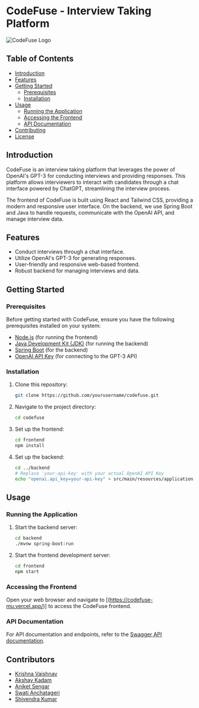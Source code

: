 # CodeFuse - Interview Taking Platform

![CodeFuse Logo](https://cdn.discordapp.com/attachments/1128079625818480751/1147595690738987108/Screenshot_2023-09-02_234404-removebg-preview.png)

## Table of Contents
- [Introduction](#introduction)
- [Features](#features)
- [Getting Started](#getting-started)
  - [Prerequisites](#prerequisites)
  - [Installation](#installation)
- [Usage](#usage)
  - [Running the Application](#running-the-application)
  - [Accessing the Frontend](#accessing-the-frontend)
  - [API Documentation](#api-documentation)
- [Contributing](#contributing)
- [License](#license)

## Introduction

CodeFuse is an interview taking platform that leverages the power of OpenAI's GPT-3 for conducting interviews and providing responses. This platform allows interviewers to interact with candidates through a chat interface powered by ChatGPT, streamlining the interview process.

The frontend of CodeFuse is built using React and Tailwind CSS, providing a modern and responsive user interface. On the backend, we use Spring Boot and Java to handle requests, communicate with the OpenAI API, and manage interview data.

## Features

- Conduct interviews through a chat interface.
- Utilize OpenAI's GPT-3 for generating responses.
- User-friendly and responsive web-based frontend.
- Robust backend for managing interviews and data.

## Getting Started

### Prerequisites

Before getting started with CodeFuse, ensure you have the following prerequisites installed on your system:

- [Node.js](https://nodejs.org/) (for running the frontend)
- [Java Development Kit (JDK)](https://www.oracle.com/java/technologies/javase-downloads.html) (for running the backend)
- [Spring Boot](https://spring.io/projects/spring-boot) (for the backend)
- [OpenAI API Key](https://beta.openai.com/signup/) (for connecting to the GPT-3 API)

### Installation

1. Clone this repository:

   ```bash
   git clone https://github.com/yourusername/codefuse.git
   ```

2. Navigate to the project directory:

   ```bash
   cd codefuse
   ```

3. Set up the frontend:

   ```bash
   cd frontend
   npm install
   ```

4. Set up the backend:

   ```bash
   cd ../backend
   # Replace 'your-api-key' with your actual OpenAI API Key
   echo "openai.api_key=your-api-key" > src/main/resources/application.properties
   ```

## Usage

### Running the Application

1. Start the backend server:

   ```bash
   cd backend
   ./mvnw spring-boot:run
   ```

2. Start the frontend development server:

   ```bash
   cd frontend
   npm start
   ```

### Accessing the Frontend

Open your web browser and navigate to [(https://codefuse-mu.vercel.app/)] to access the CodeFuse frontend.

### API Documentation

For API documentation and endpoints, refer to the [Swagger API documentation](http://localhost:8888/swagger-ui/index.html#/).

## Contributors

- [Krishna Vaishnav](https://github.com/KrishnaVaishnav98)
- [Akshay Kadam](https://github.com/AK016)
- [Aniket Sengar](https://github.com/Anklet9)
- [Swati Anchatageri](https://github.com/swati-anchatageri)
- [Shivendra Kumar](https://github.com/shivendra-somr)


